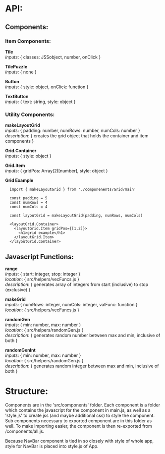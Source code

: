 # API:

## Components:
  
### Item Components:
  
**Tile** <br />
*inputs*: { classes: JSSobject, number, onClick }

**TilePuzzle** <br />
*inputs*: { none }

**Button** <br />
*inputs*: { style: object, onClick: function }

**TextButton** <br />
*inputs*: { text: string, style: object }

### Utility Components:

**makeLayoutGrid** <br />
*inputs*: { padding: number, numRows: number, numCols: number }
*description*: { creates the grid object that holds the container and item components }

**Grid.Container** <br />
*inputs*: { style: object }

**Grid.Item** <br />
*inputs*: { gridPos: Array(2)[number], style: object }

**Grid Example** <br />

      import { makeLayoutGrid } from './componenents/Grid/main'

      const padding = 5
      const numRows = 4
      const numCols = 4

      const layoutGrid = makeLayoutGrid(padding, numRows, numCols)

      <layoutGrid.Container>
        <layoutGrid.Item gridPos={[1,2]}>
          <h1>grid example</h1>
        </layoutGrid.Item>
      </layoutGrid.Container>

## Javascript Functions:

**range** <br />
*inputs*: { start: integer, stop: integer } <br />
*location*: { src/helpers/vecFuncs.js } <br />
*description*: { generates array of integers from start (inclusive) to stop (exclusive) }

**makeGrid** <br />
*inputs*: { numRows: integer, numCols: integer, valFunc: function }  <br />
*location*: { src/helpers/vecFuncs.js }

**randomGen** <br />
*inputs*: { min: number, max: number } <br />
*location*: { src/helpers/randomGen.js } <br />
*description*: { generates random number between max and min, inclusive of both }

**randomGenInt** <br />
*inputs*: { min: number, max: number } <br />
*location*: { src/helpers/randomGen.js } <br />
*description*: { generates random integer between max and min, inclusive of both }

# Structure:

Components are in the 'src/components' folder. Each component is a folder which contains the javascript
for the component in main.js, as well as a 'style.js' to create jss (and maybe additional css) to style the component. Sub components necessary to exported component are in this folder as well. To make importing easier, the component is then re-exported from /components/all.js.

Because NavBar component is tied in so closely with style of whole app,
style for NavBar is placed into style.js of App.